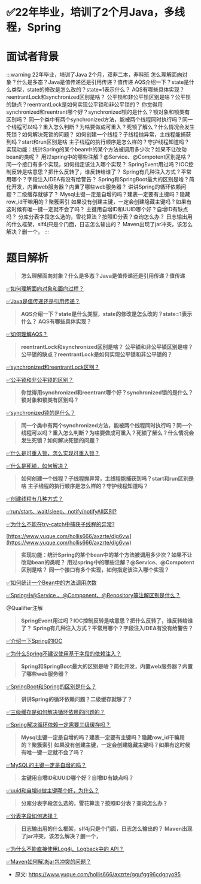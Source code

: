 # ✅22年毕业，培训了2个月Java，多线程，Spring
<!--page header-->

<a name="lVRaC"></a>
# 面试者背景

:::warning
22年毕业，培训了Java 2个月，双非二本，非科班
怎么理解面向对象？什么是多态？Java是值传递还是引用传递？值传递
AQS介绍一下？state是什么类型，state的修改是怎么改的？state=1表示什么？
AQS有哪些具体实现？reentrantLock和synchronized区别是啥？
公平锁和非公平锁区别是啥？公平锁的缺点？reentrantLock是如何实现公平锁和非公平锁的？
你觉得用synchronized和reentrant哪个好？synchronized锁的是什么？锁对象和锁类有区别吗？
同一个类中有两个synchronized方法，能被两个线程同时执行吗？同一个线程可以吗？重入怎么判断？为啥要做成可重入？死锁了解么？什么情况会发生死锁？如何解决死锁的问题？
如何创建一个线程？子线程抛异常，主线程能捕获到吗？start和run区别是啥
主子线程的执行顺序是怎么样的？守护线程知道吗？
实现功能：统计Spring的某个bean中的某个方法被调用多少次？如果不让改动bean的类呢？
用过spring中的哪些注解？@Service、@Compotent区别是啥？
同一个接口有多个实现，如何指定该注入哪个实现？
SpringEvent用过吗？IOC控制反转是啥意思？把什么反转了，谁反转给谁了？
Spring有几种注入方式？平常用哪个？字段注入IDEA有没有给警告？
Spring和SpringBoot最大的区别是啥？简化开发，内置web服务器？内置了哪些web服务器？
讲讲Spring的循环依赖问题？二级缓存就够了？
Mysql主键一定是自增的吗？建表一定要有主键吗？隐藏row_id干嘛用的？聚簇索引
如果没有创建主键，一定会创建隐藏主键吗？如果有这时候有唯一键一定就不会了吗？
主键用自增ID和UUID哪个好？自增ID有缺点吗？
分库分表字段怎么选的，雪花算法？按照ID分表？查询怎么办？
日志输出用的什么框架，slf4j只是个门面，日志怎么输出的？
Maven出现了jar冲突，该怎么解决？删一个，
:::
<a name="FChSX"></a>
# 题目解析

> **怎么理解面向对象？什么是多态？Java是值传递还是引用传递？值传递**


[✅如何理解面向对象和面向过程？](https://www.yuque.com/hollis666/axzrte/sy3eyr?view=doc_embed)

[✅Java是值传递还是引用传递？](https://www.yuque.com/hollis666/axzrte/lbdoqe?view=doc_embed)

> **AQS介绍一下？state是什么类型，state的修改是怎么改的？state=1表示什么？**
> **AQS有哪些具体实现？**


[✅如何理解AQS？](https://www.yuque.com/hollis666/axzrte/qka9yt?view=doc_embed)

> **reentrantLock和synchronized区别是啥？**
> **公平锁和非公平锁区别是啥？公平锁的缺点？reentrantLock是如何实现公平锁和非公平锁的？**


[✅synchronized和reentrantLock区别？](https://www.yuque.com/hollis666/axzrte/bitupp?view=doc_embed)

[✅公平锁和非公平锁的区别？](https://www.yuque.com/hollis666/axzrte/bnt978?view=doc_embed)

> **你觉得用synchronized和reentrant哪个好？synchronized锁的是什么？锁对象和锁类有区别吗？**


[✅synchronized锁的是什么？](https://www.yuque.com/hollis666/axzrte/xpwgigmu7xz4uvzn?view=doc_embed)

> **同一个类中有两个synchronized方法，能被两个线程同时执行吗？同一个线程可以吗？重入怎么判断？为啥要做成可重入？死锁了解么？什么情况会发生死锁？如何解决死锁的问题？**


[✅什么是可重入锁，怎么实现可重入锁？](https://www.yuque.com/hollis666/axzrte/zvx2w5h9sr7trle7?view=doc_embed)

[✅什么是死锁，如何解决？](https://www.yuque.com/hollis666/axzrte/mtdxsd?view=doc_embed)

> **如何创建一个线程？子线程抛异常，主线程能捕获到吗？start和run区别是啥**
> **主子线程的执行顺序是怎么样的？守护线程知道吗？**


[✅创建线程有几种方式？](https://www.yuque.com/hollis666/axzrte/gmgb2a?view=doc_embed)

[✅run/start、wait/sleep、notify/notifyAll区别?](https://www.yuque.com/hollis666/axzrte/bw9p42?view=doc_embed)

[✅为什么不能在try-catch中捕获子线程的异常?](https://www.yuque.com/hollis666/axzrte/dtci5npzb1cidzxk?view=doc_embed)

[https://www.yuque.com/hollis666/axzrte/dlg6vw](https://www.yuque.com/hollis666/axzrte/dlg6vw)


> **实现功能：统计Spring的某个bean中的某个方法被调用多少次？如果不让改动bean的类呢？**
> **用过spring中的哪些注解？@Service、@Compotent区别是啥？**
> **同一个接口有多个实现，如何指定该注入哪个实现？**


[✅如何统计一个Bean中的方法调用次数](https://www.yuque.com/hollis666/axzrte/mnnadn?view=doc_embed)

[✅Spring中@Service 、@Component、@Repository等注解区别是什么？](https://www.yuque.com/hollis666/axzrte/twxw1ws403puq2zl?view=doc_embed)

@Qualifier注解

> **SpringEvent用过吗？IOC控制反转是啥意思？把什么反转了，谁反转给谁了？**
> **Spring有几种注入方式？平常用哪个？字段注入IDEA有没有给警告？**


[✅介绍一下Spring的IOC](https://www.yuque.com/hollis666/axzrte/wswp59?view=doc_embed)

[✅为什么Spring不建议使用基于字段的依赖注入？](https://www.yuque.com/hollis666/axzrte/lbst9ffoy74od6kr?view=doc_embed)

> **Spring和SpringBoot最大的区别是啥？简化开发，内置web服务器？内置了哪些web服务器？**


[✅SpringBoot和Spring的区别是什么？](https://www.yuque.com/hollis666/axzrte/meyfwphs8t6c3znd?view=doc_embed)

> **讲讲Spring的循环依赖问题？二级缓存就够了？**


[✅三级缓存是如何解决循环依赖的问题的？](https://www.yuque.com/hollis666/axzrte/ffk7dlcrwk35glpl?view=doc_embed)

[✅Spring解决循环依赖一定需要三级缓存吗？](https://www.yuque.com/hollis666/axzrte/edvhrik3pbw300os?view=doc_embed)

> **Mysql主键一定是自增的吗？建表一定要有主键吗？隐藏row_id干嘛用的？聚簇索引**
> **如果没有创建主键，一定会创建隐藏主键吗？如果有这时候有唯一键一定就不会了吗？**


[✅MySQL的主键一定是自增的吗？](https://www.yuque.com/hollis666/axzrte/glycgnryk8953c24?view=doc_embed)

> **主键用自增ID和UUID哪个好？自增ID有缺点吗？**


[✅uuid和自增id做主键哪个好，为什么？](https://www.yuque.com/hollis666/axzrte/uted9tvkngs62pmu?view=doc_embed)

> **分库分表字段怎么选的，雪花算法？按照ID分表？查询怎么办？**


[✅分表字段如何选择？](https://www.yuque.com/hollis666/axzrte/mec4ust5rpfob78r?view=doc_embed)

> **日志输出用的什么框架，slf4j只是个门面，日志怎么输出的？**
> **Maven出现了jar冲突，该怎么解决？删一个，**


[✅为什么不能直接使用Log4j、Logback中的 API？](https://www.yuque.com/hollis666/axzrte/tai6nceh3x9qf8m6?view=doc_embed)

[✅Maven如何解决jar包冲突的问题？](https://www.yuque.com/hollis666/axzrte/vkkiva?view=doc_embed)


<!--page footer-->
- 原文: <https://www.yuque.com/hollis666/axzrte/ggufgg96cdgnyo95>